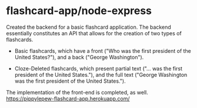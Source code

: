 # flashcard-app/node-express


Created the backend for a basic flashcard application. The backend essentially constitutes an API that allows for the creation of two types of flashcards.

- Basic flashcards, which have a front ("Who was the first president of the United States?"), and a back ("George Washington").

- Cloze-Deleted flashcards, which present partial text ("... was the first president of the United States."), and the full text ("George Washington was the first president of the United States."). 

The implementation of the front-end is completed, as well.
https://pippylepew-flashcard-app.herokuapp.com/
